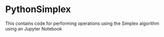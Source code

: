 # PythonSimplex
This contains code for performing operations using the Simplex algorithm using an Jupyter Notebook
